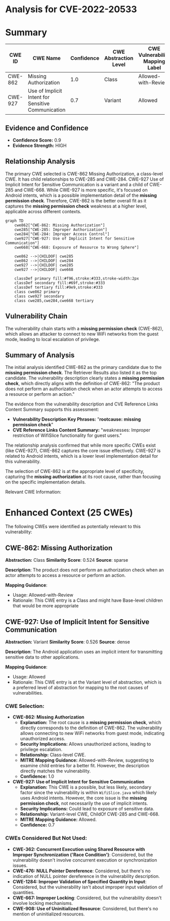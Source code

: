 # Analysis for CVE-2022-20533

# Summary
| CWE ID | CWE Name | Confidence | CWE Abstraction Level | CWE Vulnerability Mapping Label | CWE-Vulnerability Mapping Notes |
|---|---|---|---|---|---|
| CWE-862 | Missing Authorization | 1.0 | Class | Allowed-with-Review | Primary CWE |
| CWE-927 | Use of Implicit Intent for Sensitive Communication | 0.7 | Variant | Allowed | Secondary Candidate |

## Evidence and Confidence

*   **Confidence Score:** 0.9
*   **Evidence Strength:** HIGH

## Relationship Analysis
The primary CWE selected is CWE-862 Missing Authorization, a class-level CWE. It has child relationships to CWE-285 and CWE-284. CWE-927 Use of Implicit Intent for Sensitive Communication is a variant and a child of CWE-285 and CWE-668. While CWE-927 is more specific, it's focused on Android intents, which is a possible implementation detail of the **missing permission check**. Therefore, CWE-862 is the better overall fit as it captures the **missing permission check** weakness at a higher level, applicable across different contexts.

```mermaid
graph TD
    cwe862["CWE-862: Missing Authorization"]
    cwe285["CWE-285: Improper Authorization"]
    cwe284["CWE-284: Improper Access Control"]
    cwe927["CWE-927: Use of Implicit Intent for Sensitive Communication"]
    cwe668["CWE-668: Exposure of Resource to Wrong Sphere"]
    
    cwe862 -->|CHILDOF| cwe285
    cwe862 -->|CHILDOF| cwe284
    cwe927 -->|CHILDOF| cwe285
    cwe927 -->|CHILDOF| cwe668
    
    classDef primary fill:#f96,stroke:#333,stroke-width:2px
    classDef secondary fill:#69f,stroke:#333
    classDef tertiary fill:#9e9,stroke:#333
    class cwe862 primary
    class cwe927 secondary
    class cwe285,cwe284,cwe668 tertiary
```

## Vulnerability Chain
The vulnerability chain starts with a **missing permission check** (CWE-862), which allows an attacker to connect to new WiFi networks from the guest mode, leading to local escalation of privilege.

## Summary of Analysis
The initial analysis identified CWE-862 as the primary candidate due to the **missing permission check**. The Retriever Results also listed it as the top candidate. The vulnerability description clearly states a **missing permission check**, which directly aligns with the definition of CWE-862: "The product does not perform an authorization check when an actor attempts to access a resource or perform an action."

The evidence from the vulnerability description and CVE Reference Links Content Summary supports this assessment:

*   **Vulnerability Description Key Phrases:** "**rootcause:** **missing permission check**"
*   **CVE Reference Links Content Summary:** "weaknesses: Improper restriction of WifiSlice functionality for guest users."

The relationship analysis confirmed that while more specific CWEs exist (like CWE-927), CWE-862 captures the core issue effectively. CWE-927 is related to Android intents, which is a lower level implementation detail for this vulnerability.

The selection of CWE-862 is at the appropriate level of specificity, capturing the **missing authorization** at its root cause, rather than focusing on the specific implementation details.

Relevant CWE Information:

# Enhanced Context (25 CWEs)
The following CWEs were identified as potentially relevant to this vulnerability:

## CWE-862: Missing Authorization
**Abstraction:** Class
**Similarity Score**: 0.524
**Source**: sparse

**Description**:
The product does not perform an authorization check when an actor attempts to access a resource or perform an action.

**Mapping Guidance**:
- Usage: Allowed-with-Review
- Rationale: This CWE entry is a Class and might have Base-level children that would be more appropriate

## CWE-927: Use of Implicit Intent for Sensitive Communication
**Abstraction:** Variant
**Similarity Score**: 0.526
**Source**: dense

**Description**:
The Android application uses an implicit intent for transmitting sensitive data to other applications.

**Mapping Guidance**:
- Usage: Allowed
- Rationale: This CWE entry is at the Variant level of abstraction, which is a preferred level of abstraction for mapping to the root causes of vulnerabilities.
### CWE Selection:

*   **CWE-862: Missing Authorization**
    *   **Explanation:** The root cause is a **missing permission check**, which directly corresponds to the definition of CWE-862. The vulnerability allows connecting to new WiFi networks from guest mode, indicating unauthorized access.
    *   **Security Implications:** Allows unauthorized actions, leading to privilege escalation.
    *   **Relationship:** Class-level CWE.
    *   **MITRE Mapping Guidance:** Allowed-with-Review, suggesting to examine child entries for a better fit. However, the description directly matches the vulnerability.
    *   **Confidence:** 1.0
*   **CWE-927: Use of Implicit Intent for Sensitive Communication**
    *   **Explanation:** This CWE is a possible, but less likely, secondary factor since the vulnerability is within `WifiSlice.java` which likely uses Android intents. However, the core issue is the **missing permission check**, not necessarily the use of implicit intents.
    *   **Security Implications:** Could lead to exposure of sensitive data.
    *   **Relationship:** Variant-level CWE, ChildOf CWE-285 and CWE-668.
    *   **MITRE Mapping Guidance:** Allowed.
    *   **Confidence:** 0.7

### CWEs Considered But Not Used:

*   **CWE-362: Concurrent Execution using Shared Resource with Improper Synchronization ('Race Condition')**: Considered, but the vulnerability doesn't involve concurrent execution or synchronization issues.
*   **CWE-476: NULL Pointer Dereference**: Considered, but there's no indication of NULL pointer dereference in the vulnerability description.
*   **CWE-1284: Improper Validation of Specified Quantity in Input**: Considered, but the vulnerability isn't about improper input validation of quantities.
*   **CWE-667: Improper Locking**: Considered, but the vulnerability doesn't involve locking mechanisms.
*   **CWE-908: Use of Uninitialized Resource**: Considered, but there's no mention of uninitialized resources.